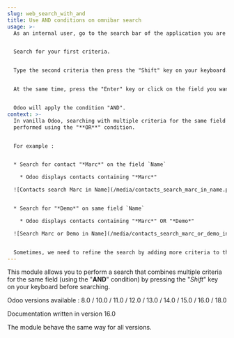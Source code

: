 ```yaml
---
slug: web_search_with_and
title: Use AND conditions on omnibar search
usage: >-
  As an internal user, go to the search bar of the application you are on.


  Search for your first criteria.


  Type the second criteria then press the "Shift" key on your keyboard.


  At the same time, press the "Enter" key or click on the field you want to search in.


  Odoo will apply the condition "AND".
context: >-
  In vanilla Odoo, searching with multiple criteria for the same field is always
  performed using the "**OR**" condition.


  For example : 


  * Search for contact "*Marc*" on the field `Name`

    * Odoo displays contacts containing "*Marc*"

  ![Contacts search Marc in Name](/media/contacts_search_marc_in_name.png)


  * Search for "*Demo*" on same field `Name`

    * Odoo displays contacts containing "*Marc*" OR "*Demo*"

  ![Search Marc or Demo in Name](/media/contacts_search_marc_or_demo_in_name.png)


  Sometimes, we need to refine the search by adding more criteria to the search like in the example.
---
```

This module allows you to perform a search that combines multiple criteria for the same field (using the "**AND**" condition) by pressing the "*Shift*" key on your keyboard before searching.

Odoo versions available : 8.0 / 10.0 / 11.0 / 12.0 / 13.0 / 14.0 / 15.0 / 16.0 / 18.0

Documentation written in version 16.0

The module behave the same way for all versions.
